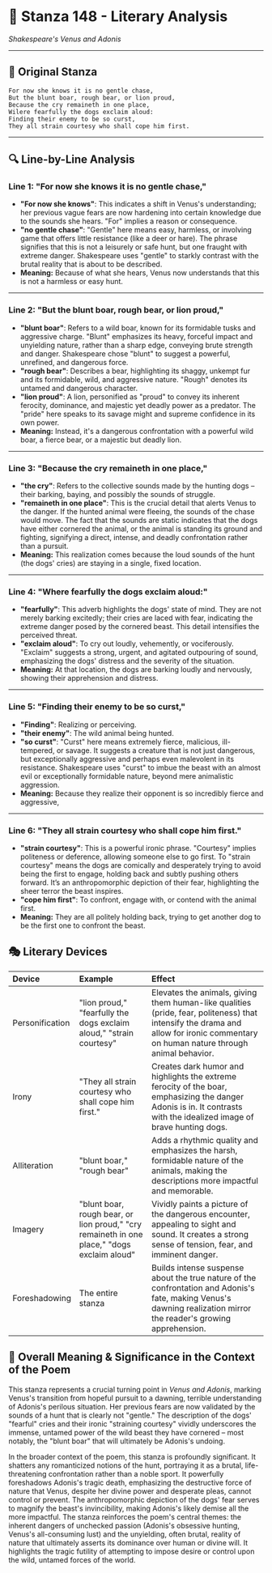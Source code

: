 # 🌹 Stanza 148 - Literary Analysis
*Shakespeare's Venus and Adonis*

---

## 📖 Original Stanza
```
For now she knows it is no gentle chase,
But the blunt boar, rough bear, or lion proud,      
Because the cry remaineth in one place,
Wilere fearfully the dogs exclaim aloud:
Finding their enemy to be so curst,
They all strain courtesy who shall cope him first.
```

---

## 🔍 Line-by-Line Analysis

### Line 1: "For now she knows it is no gentle chase,"
*   **"For now she knows"**: This indicates a shift in Venus's understanding; her previous vague fears are now hardening into certain knowledge due to the sounds she hears. "For" implies a reason or consequence.
*   **"no gentle chase"**: "Gentle" here means easy, harmless, or involving game that offers little resistance (like a deer or hare). The phrase signifies that this is not a leisurely or safe hunt, but one fraught with extreme danger. Shakespeare uses "gentle" to starkly contrast with the brutal reality that is about to be described.
*   **Meaning:** Because of what she hears, Venus now understands that this is not a harmless or easy hunt.

---

### Line 2: "But the blunt boar, rough bear, or lion proud,"
*   **"blunt boar"**: Refers to a wild boar, known for its formidable tusks and aggressive charge. "Blunt" emphasizes its heavy, forceful impact and unyielding nature, rather than a sharp edge, conveying brute strength and danger. Shakespeare chose "blunt" to suggest a powerful, unrefined, and dangerous force.
*   **"rough bear"**: Describes a bear, highlighting its shaggy, unkempt fur and its formidable, wild, and aggressive nature. "Rough" denotes its untamed and dangerous character.
*   **"lion proud"**: A lion, personified as "proud" to convey its inherent ferocity, dominance, and majestic yet deadly power as a predator. The "pride" here speaks to its savage might and supreme confidence in its own power.
*   **Meaning:** Instead, it's a dangerous confrontation with a powerful wild boar, a fierce bear, or a majestic but deadly lion.

---

### Line 3: "Because the cry remaineth in one place,"
*   **"the cry"**: Refers to the collective sounds made by the hunting dogs – their barking, baying, and possibly the sounds of struggle.
*   **"remaineth in one place"**: This is the crucial detail that alerts Venus to the danger. If the hunted animal were fleeing, the sounds of the chase would move. The fact that the sounds are static indicates that the dogs have either cornered the animal, or the animal is standing its ground and fighting, signifying a direct, intense, and deadly confrontation rather than a pursuit.
*   **Meaning:** This realization comes because the loud sounds of the hunt (the dogs' cries) are staying in a single, fixed location.

---

### Line 4: "Where fearfully the dogs exclaim aloud:"
*   **"fearfully"**: This adverb highlights the dogs' state of mind. They are not merely barking excitedly; their cries are laced with fear, indicating the extreme danger posed by the cornered beast. This detail intensifies the perceived threat.
*   **"exclaim aloud"**: To cry out loudly, vehemently, or vociferously. "Exclaim" suggests a strong, urgent, and agitated outpouring of sound, emphasizing the dogs' distress and the severity of the situation.
*   **Meaning:** At that location, the dogs are barking loudly and nervously, showing their apprehension and distress.

---

### Line 5: "Finding their enemy to be so curst,"
*   **"Finding"**: Realizing or perceiving.
*   **"their enemy"**: The wild animal being hunted.
*   **"so curst"**: "Curst" here means extremely fierce, malicious, ill-tempered, or savage. It suggests a creature that is not just dangerous, but exceptionally aggressive and perhaps even malevolent in its resistance. Shakespeare uses "curst" to imbue the beast with an almost evil or exceptionally formidable nature, beyond mere animalistic aggression.
*   **Meaning:** Because they realize their opponent is so incredibly fierce and aggressive,

---

### Line 6: "They all strain courtesy who shall cope him first."
*   **"strain courtesy"**: This is a powerful ironic phrase. "Courtesy" implies politeness or deference, allowing someone else to go first. To "strain courtesy" means the dogs are comically and desperately trying to avoid being the first to engage, holding back and subtly pushing others forward. It’s an anthropomorphic depiction of their fear, highlighting the sheer terror the beast inspires.
*   **"cope him first"**: To confront, engage with, or contend with the animal first.
*   **Meaning:** They are all politely holding back, trying to get another dog to be the first one to confront the beast.

## 🎭 Literary Devices

| Device           | Example                                       | Effect                                                                                                                                                                    |
| :--------------- | :-------------------------------------------- | :------------------------------------------------------------------------------------------------------------------------------------------------------------------------ |
| Personification  | "lion proud," "fearfully the dogs exclaim aloud," "strain courtesy" | Elevates the animals, giving them human-like qualities (pride, fear, politeness) that intensify the drama and allow for ironic commentary on human nature through animal behavior. |
| Irony            | "They all strain courtesy who shall cope him first." | Creates dark humor and highlights the extreme ferocity of the boar, emphasizing the danger Adonis is in. It contrasts with the idealized image of brave hunting dogs.              |
| Alliteration     | "blunt boar," "rough bear"                    | Adds a rhythmic quality and emphasizes the harsh, formidable nature of the animals, making the descriptions more impactful and memorable.                                          |
| Imagery          | "blunt boar, rough bear, or lion proud," "cry remaineth in one place," "dogs exclaim aloud" | Vividly paints a picture of the dangerous encounter, appealing to sight and sound. It creates a strong sense of tension, fear, and imminent danger.                          |
| Foreshadowing    | The entire stanza                               | Builds intense suspense about the true nature of the confrontation and Adonis's fate, making Venus's dawning realization mirror the reader's growing apprehension.             |

## 🎯 Overall Meaning & Significance in the Context of the Poem

This stanza represents a crucial turning point in *Venus and Adonis*, marking Venus's transition from hopeful pursuit to a dawning, terrible understanding of Adonis's perilous situation. Her previous fears are now validated by the sounds of a hunt that is clearly not "gentle." The description of the dogs' "fearful" cries and their ironic "straining courtesy" vividly underscores the immense, untamed power of the wild beast they have cornered – most notably, the "blunt boar" that will ultimately be Adonis's undoing.

In the broader context of the poem, this stanza is profoundly significant. It shatters any romanticized notions of the hunt, portraying it as a brutal, life-threatening confrontation rather than a noble sport. It powerfully foreshadows Adonis's tragic death, emphasizing the destructive force of nature that Venus, despite her divine power and desperate pleas, cannot control or prevent. The anthropomorphic depiction of the dogs' fear serves to magnify the beast's invincibility, making Adonis's likely demise all the more impactful. The stanza reinforces the poem's central themes: the inherent dangers of unchecked passion (Adonis's obsessive hunting, Venus's all-consuming lust) and the unyielding, often brutal, reality of nature that ultimately asserts its dominance over human or divine will. It highlights the tragic futility of attempting to impose desire or control upon the wild, untamed forces of the world.
